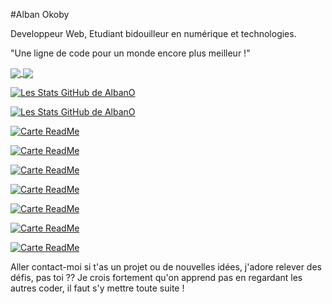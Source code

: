 #Alban Okoby

Developpeur Web, Etudiant bidouilleur en numérique et technologies.

"Une ligne de code pour un monde encore plus meilleur !"

<a href="https://github.com/anuraghazra/github-readme-stats">
  <img align="center" src="https://github-readme-stats.vercel.app/api/pin/?username=anuraghazra&repo=github-readme-stats" />
</a>
<a href="https://github.com/anuraghazra/convoychat">
  <img align="center" src="https://github-readme-stats.vercel.app/api/pin/?username=anuraghazra&repo=convoychat" />
</a>

[![Les Stats GitHub de AlbanO](https://github-readme-stats.vercel.app/api?username=alban-okoby&theme=highcontrast&show_icons=true&count_private=true&show_owner=true)](https://github.com/anuraghazra/github-readme-stats)


[![Les Stats GitHub de AlbanO](https://github-readme-stats.vercel.app/api/top-langs/?username=alban-okoby&theme=highcontrast&show_icons=true&layout=compact)](https://github.com/anuraghazra/github-readme-stats)

[![Carte ReadMe](https://github-readme-stats.vercel.app/api/pin/?username=alban-okoby&repo=cidabali)](https://github.com/anuraghazra/github-readme-stats)

[![Carte ReadMe](https://github-readme-stats.vercel.app/api/pin/?username=alban-okoby&repo=reactJs)](https://github.com/anuraghazra/github-readme-stats)

[![Carte ReadMe](https://github-readme-stats.vercel.app/api/pin/?username=alban-okoby&repo=small-cauldron)](https://github.com/anuraghazra/github-readme-stats)

[![Carte ReadMe](https://github-readme-stats.vercel.app/api/pin/?username=alban-okoby&repo=portfolio_perso)](https://github.com/anuraghazra/github-readme-stats)

[![Carte ReadMe](https://github-readme-stats.vercel.app/api/pin/?username=alban-okoby&repo=moukiprojet)](https://github.com/anuraghazra/github-readme-stats)

[![Carte ReadMe](https://github-readme-stats.vercel.app/api/pin/?username=alban-okoby&repo=reactNative)](https://github.com/anuraghazra/github-readme-stats)

[![Carte ReadMe](https://github-readme-stats.vercel.app/api/pin/?username=alban-okoby&repo=birthday)](https://github.com/anuraghazra/github-readme-stats)


Aller contact-moi si t'as un projet ou de nouvelles idées, j'adore relever des défis, pas toi ?? Je crois fortement qu'on apprend pas en regardant les autres coder, il faut s'y mettre toute suite !
